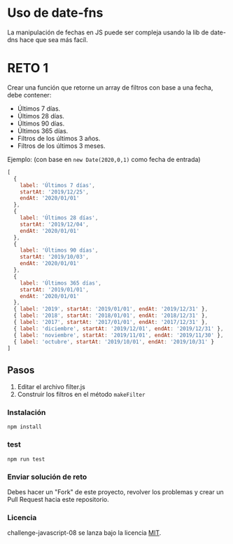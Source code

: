 # Uso de date-fns

La manipulación de fechas en JS puede ser compleja usando la lib de date-dns hace que sea más facíl.

# RETO 1

Crear una función que retorne un array de filtros con base a una fecha, debe contener:

- Últimos 7 días.
- Últimos 28 días.
- Últimos 90 días.
- Últimos 365 días.
- Filtros de los últimos 3 años.
- Filtros de los últimos 3 meses.

Ejemplo: (con base en `new Date(2020,0,1)` como fecha de entrada)

```js
[
  {
    label: 'Últimos 7 días',
    startAt: '2019/12/25',
    endAt: '2020/01/01'
  },
  {
    label: 'Últimos 28 días',
    startAt: '2019/12/04',
    endAt: '2020/01/01'
  },
  {
    label: 'Últimos 90 días',
    startAt: '2019/10/03',
    endAt: '2020/01/01'
  },
  {
    label: 'Últimos 365 días',
    startAt: '2019/01/01',
    endAt: '2020/01/01'
  },
  { label: '2019', startAt: '2019/01/01', endAt: '2019/12/31' },
  { label: '2018', startAt: '2018/01/01', endAt: '2018/12/31' },
  { label: '2017', startAt: '2017/01/01', endAt: '2017/12/31' },
  { label: 'diciembre', startAt: '2019/12/01', endAt: '2019/12/31' },
  { label: 'noviembre', startAt: '2019/11/01', endAt: '2019/11/30' },
  { label: 'octubre', startAt: '2019/10/01', endAt: '2019/10/31' }
]
```

## Pasos

1. Editar el archivo filter.js
1. Construir los filtros en el método `makeFilter`


### Instalación
```
npm install
```

### test
```
npm run test
```

### Enviar solución de reto
Debes hacer un "Fork" de este proyecto, revolver los problemas y crear un Pull Request hacia este repositorio.

### Licencia
challenge-javascript-08 se lanza bajo la licencia [MIT](https://opensource.org/licenses/MIT).

